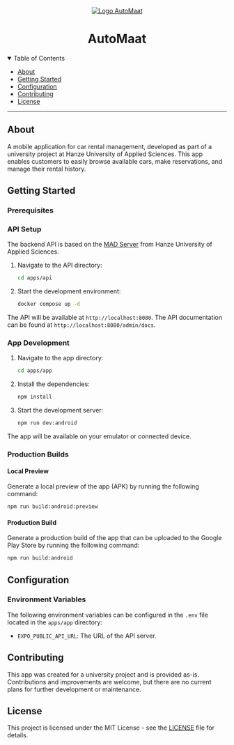 <p align="center">
    <a href="https://github.com/HeadTriXz/ITVB23KMO5">
        <img src="https://github.com/user-attachments/assets/00d63ca5-5c67-47cb-b57c-da3a7d1ccae4" alt="Logo AutoMaat">
    </a>
</p>
<h1 align="center">AutoMaat</h1>

<details open="open">
<summary>Table of Contents</summary>

- [About](#about)
- [Getting Started](#getting-started)
- [Configuration](#configuration)
- [Contributing](#contributing)
- [License](#license)

</details>

---

## About
A mobile application for car rental management, developed as part of a university project at Hanze University
of Applied Sciences. This app enables customers to easily browse available cars, make reservations, and manage
their rental history.

## Getting Started
### Prerequisites


### API Setup
The backend API is based on the [MAD Server](https://github.com/hanze-hbo-ict/mad-server-generated) from Hanze
University of Applied Sciences.

1. Navigate to the API directory:
    ```sh
    cd apps/api
    ```
2. Start the development environment:
    ```sh
    docker compose up -d
    ```

The API will be available at `http://localhost:8080`. The API documentation can be found at
`http://localhost:8080/admin/docs`.

### App Development
1. Navigate to the app directory:
    ```sh
    cd apps/app
    ```
   
2. Install the dependencies:
    ```sh
    npm install
    ```
   
3. Start the development server:
    ```sh
    npm run dev:android
    ```
   
The app will be available on your emulator or connected device.

### Production Builds
#### Local Preview
Generate a local preview of the app (APK) by running the following command:
```sh
npm run build:android:preview
```

#### Production Build
Generate a production build of the app that can be uploaded to the Google Play Store by running the following command:
```sh
npm run build:android
```

## Configuration
### Environment Variables
The following environment variables can be configured in the `.env` file located in the `apps/app` directory:
- `EXPO_PUBLIC_API_URL`: The URL of the API server.

## Contributing
This app was created for a university project and is provided as-is. Contributions and improvements are welcome, but
there are no current plans for further development or maintenance.

## License
This project is licensed under the MIT License - see the [LICENSE](LICENSE) file for details.
